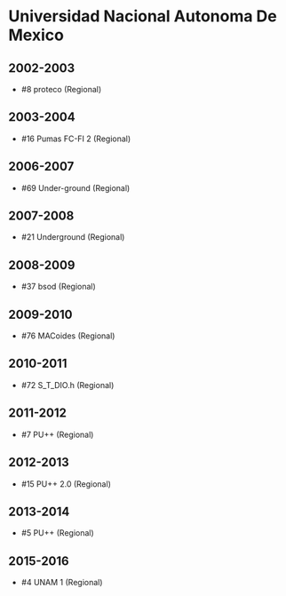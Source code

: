 # Universidad Nacional Autonoma De Mexico

## 2002-2003

- #8 proteco (Regional)

## 2003-2004

- #16 Pumas FC-FI 2 (Regional)

## 2006-2007

- #69 Under-ground (Regional)

## 2007-2008

- #21 Underground (Regional)

## 2008-2009

- #37 bsod (Regional)

## 2009-2010

- #76 MACoides (Regional)

## 2010-2011

- #72 S_T_DIO.h (Regional)

## 2011-2012

- #7 PU++ (Regional)

## 2012-2013

- #15 PU++ 2.0 (Regional)

## 2013-2014

- #5 PU++ (Regional)

## 2015-2016

- #4 UNAM 1 (Regional)



